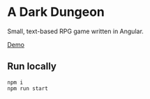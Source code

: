 # A Dark Dungeon

Small, text-based RPG game written in Angular.

[Demo](http://dxm64.github.com/a-dark-dungeon)

## Run locally

```
npm i
npm run start
```
